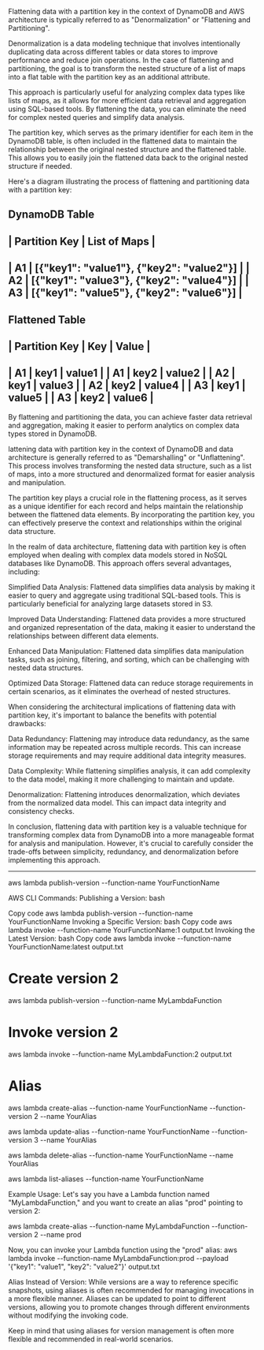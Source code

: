 


Flattening data with a partition key in the context of DynamoDB and AWS architecture is typically referred to as "Denormalization" or "Flattening and Partitioning".

Denormalization is a data modeling technique that involves intentionally duplicating data across different tables or data stores to improve performance and reduce join operations. In the case of flattening and partitioning, the goal is to transform the nested structure of a list of maps into a flat table with the partition key as an additional attribute.

This approach is particularly useful for analyzing complex data types like lists of maps, as it allows for more efficient data retrieval and aggregation using SQL-based tools. By flattening the data, you can eliminate the need for complex nested queries and simplify data analysis.

The partition key, which serves as the primary identifier for each item in the DynamoDB table, is often included in the flattened data to maintain the relationship between the original nested structure and the flattened table. This allows you to easily join the flattened data back to the original nested structure if needed.

Here's a diagram illustrating the process of flattening and partitioning data with a partition key:

DynamoDB Table
-----------------
| Partition Key | List of Maps |
-----------------
|     A1      |  [{"key1": "value1"}, {"key2": "value2"}] |
|     A2      |  [{"key1": "value3"}, {"key2": "value4"}] |
|     A3      |  [{"key1": "value5"}, {"key2": "value6"}] |
-----------------

Flattened Table
-----------------------------------------------------------------------------------------
| Partition Key | Key   | Value |
-----------------------------------------------------------------------------------------
|     A1      | key1  | value1 |
|     A1      | key2  | value2 |
|     A2      | key1  | value3 |
|     A2      | key2  | value4 |
|     A3      | key1  | value5 |
|     A3      | key2  | value6 |
-----------------------------------------------------------------------------------------
By flattening and partitioning the data, you can achieve faster data retrieval and aggregation, making it easier to perform analytics on complex data types stored in DynamoDB.


lattening data with partition key in the context of DynamoDB and data architecture is generally referred to as "Demarshalling" or "Unflattening". This process involves transforming the nested data structure, such as a list of maps, into a more structured and denormalized format for easier analysis and manipulation.

The partition key plays a crucial role in the flattening process, as it serves as a unique identifier for each record and helps maintain the relationship between the flattened data elements. By incorporating the partition key, you can effectively preserve the context and relationships within the original data structure.

In the realm of data architecture, flattening data with partition key is often employed when dealing with complex data models stored in NoSQL databases like DynamoDB. This approach offers several advantages, including:

Simplified Data Analysis: Flattened data simplifies data analysis by making it easier to query and aggregate using traditional SQL-based tools. This is particularly beneficial for analyzing large datasets stored in S3.

Improved Data Understanding: Flattened data provides a more structured and organized representation of the data, making it easier to understand the relationships between different data elements.

Enhanced Data Manipulation: Flattened data simplifies data manipulation tasks, such as joining, filtering, and sorting, which can be challenging with nested data structures.

Optimized Data Storage: Flattened data can reduce storage requirements in certain scenarios, as it eliminates the overhead of nested structures.

When considering the architectural implications of flattening data with partition key, it's important to balance the benefits with potential drawbacks:

Data Redundancy: Flattening may introduce data redundancy, as the same information may be repeated across multiple records. This can increase storage requirements and may require additional data integrity measures.

Data Complexity: While flattening simplifies analysis, it can add complexity to the data model, making it more challenging to maintain and update.

Denormalization: Flattening introduces denormalization, which deviates from the normalized data model. This can impact data integrity and consistency checks.

In conclusion, flattening data with partition key is a valuable technique for transforming complex data from DynamoDB into a more manageable format for analysis and manipulation. However, it's crucial to carefully consider the trade-offs between simplicity, redundancy, and denormalization before implementing this approach.




-----------------

aws lambda publish-version --function-name YourFunctionName

AWS CLI Commands:
Publishing a Version:
bash


Copy code
aws lambda publish-version --function-name YourFunctionName
Invoking a Specific Version:
bash
Copy code
aws lambda invoke --function-name YourFunctionName:1 output.txt
Invoking the Latest Version:
bash
Copy code
aws lambda invoke --function-name YourFunctionName:latest output.txt


# Create version 2
aws lambda publish-version --function-name MyLambdaFunction

# Invoke version 2
aws lambda invoke --function-name MyLambdaFunction:2 output.txt


# Alias

aws lambda create-alias --function-name YourFunctionName --function-version 2 --name YourAlias

aws lambda update-alias --function-name YourFunctionName --function-version 3 --name YourAlias

aws lambda delete-alias --function-name YourFunctionName --name YourAlias

aws lambda list-aliases --function-name YourFunctionName

Example Usage:
Let's say you have a Lambda function named "MyLambdaFunction," and you want to create an alias "prod" pointing to version 2:

aws lambda create-alias --function-name MyLambdaFunction --function-version 2 --name prod

Now, you can invoke your Lambda function using the "prod" alias:
aws lambda invoke --function-name MyLambdaFunction:prod --payload '{"key1": "value1", "key2": "value2"}' output.txt


Alias Instead of Version:
While versions are a way to reference specific snapshots, using aliases is often recommended for managing invocations in a more flexible manner. Aliases can be updated to point to different versions, allowing you to promote changes through different environments without modifying the invoking code.

Keep in mind that using aliases for version management is often more flexible and recommended in real-world scenarios.

